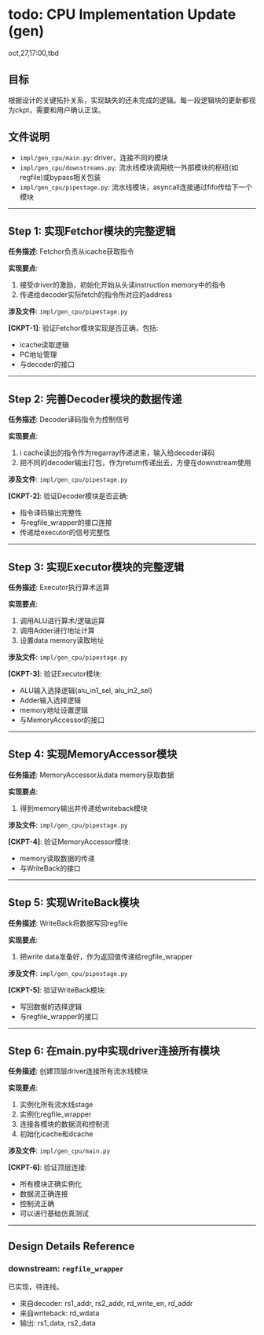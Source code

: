 # todo: CPU Implementation Update (gen)

oct,27,17:00,tbd

## 目标
根据设计的关键拓扑关系，实现缺失的还未完成的逻辑。每一段逻辑块的更新都视为ckpt，需要和用户确认正误。

## 文件说明
- `impl/gen_cpu/main.py`: driver，连接不同的模块
- `impl/gen_cpu/downstreams.py`: 流水线模块调用统一外部模块的枢纽(如regfile)或bypass相关包装
- `impl/gen_cpu/pipestage.py`: 流水线模块，asyncall连接通过fifo传给下一个模块

---

## Step 1: 实现Fetchor模块的完整逻辑

**任务描述**: Fetchor负责从icache获取指令

**实现要点**:
1. 接受driver的激励，初始化开始从头读instruction memory中的指令
2. 传递给decoder实际fetch的指令所对应的address

**涉及文件**: `impl/gen_cpu/pipestage.py`

**[CKPT-1]**: 验证Fetchor模块实现是否正确，包括:
- icache读取逻辑
- PC地址管理
- 与decoder的接口

---

## Step 2: 完善Decoder模块的数据传递

**任务描述**: Decoder译码指令为控制信号

**实现要点**:
1. i cache读出的指令作为regarray传递进来，输入给decoder译码
2. 把不同的decoder输出打包，作为return传递出去，方便在downstream使用

**涉及文件**: `impl/gen_cpu/pipestage.py`

**[CKPT-2]**: 验证Decoder模块是否正确:
- 指令译码输出完整性
- 与regfile_wrapper的接口连接
- 传递给executor的信号完整性

---

## Step 3: 实现Executor模块的完整逻辑

**任务描述**: Executor执行算术运算

**实现要点**:
1. 调用ALU进行算术/逻辑运算
2. 调用Adder进行地址计算
3. 设置data memory读取地址

**涉及文件**: `impl/gen_cpu/pipestage.py`

**[CKPT-3]**: 验证Executor模块:
- ALU输入选择逻辑(alu_in1_sel, alu_in2_sel)
- Adder输入选择逻辑
- memory地址设置逻辑
- 与MemoryAccessor的接口

---

## Step 4: 实现MemoryAccessor模块

**任务描述**: MemoryAccessor从data memory获取数据

**实现要点**:
1. 得到memory输出并传递给writeback模块

**涉及文件**: `impl/gen_cpu/pipestage.py`

**[CKPT-4]**: 验证MemoryAccessor模块:
- memory读取数据的传递
- 与WriteBack的接口

---

## Step 5: 实现WriteBack模块

**任务描述**: WriteBack将数据写回regfile

**实现要点**:
1. 把write data准备好，作为返回值传递给regfile_wrapper

**涉及文件**: `impl/gen_cpu/pipestage.py`

**[CKPT-5]**: 验证WriteBack模块:
- 写回数据的选择逻辑
- 与regfile_wrapper的接口

---

## Step 6: 在main.py中实现driver连接所有模块

**任务描述**: 创建顶层driver连接所有流水线模块

**实现要点**:
1. 实例化所有流水线stage
2. 实例化regfile_wrapper
3. 连接各模块的数据流和控制流
4. 初始化icache和dcache

**涉及文件**: `impl/gen_cpu/main.py`

**[CKPT-6]**: 验证顶层连接:
- 所有模块正确实例化
- 数据流正确连接
- 控制流正确
- 可以进行基础仿真测试

---

## Design Details Reference

### downstream: `regfile_wrapper`
已实现，待连线。
- 来自decoder: rs1_addr, rs2_addr, rd_write_en, rd_addr
- 来自writeback: rd_wdata
- 输出: rs1_data, rs2_data
